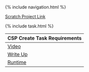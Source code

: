 {% include navigation.html %}

[Scratch Project Link](https://scratch.mit.edu/projects/670317288/)

{% include task.html %}

 
| CSP Create Task Requirements  | 
| ------------- |
| [Video](https://drive.google.com/file/d/1cjhF79OJrX_DHhObhWrd6xcbHfFfmah8/view?usp=sharing) |  
| [Write Up](https://gennalynb123.github.io/Individual-Algorithmic-Project/WriteUp) | 
| [Runtime](https://scratch.mit.edu/projects/670317288/) | 





























































































































































































































































































































































































































































































